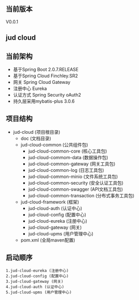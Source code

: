 ## 当前版本
V0.0.1
## jud cloud 

## 当前架构
- 基于Spring Boot 2.0.7.RELEASE
- 基于Spring Cloud Finchley.SR2
- 网关 Spring Cloud Gateway
- 注册中心 Eureka
- 认证方式 Spring Security oAuth2
- 持久层采用mybatis-plus 3.0.6
## 项目结构
- jud-cloud (项目根目录)
    - doc (文档目录)
    - jud-cloud-common (公共组件包)
        - jud-cloud-common-core (核心工具包)
        - jud-cloud-commom-data (数据操作包)
        - jud-cloud-common-gateway (网关工具包)
        - jud-cloud-common-log (日志工具包)
        - jud-cloud-common-minio (文件系统工具包)
        - jud-cloud-common-security (安全认证工具包)
        - jud-cloud-common-swagger (API文档工具包)
        - jud-cloud-common-transaction (分布式事务工具包)
    - jud-cloud-framework (框架)
        - jud-cloud-auth (认证中心)
        - jud-cloud-config (配置中心)
        - jud-cloud-eureka (注册中心)
        - jud-cloud-gateway (网关)
        - jud-cloud-upms (用户管理中心)
    - pom.xml (全局maven配置)
## 启动顺序
    1.jud-cloud-eureka (注册中心)
    2.jud-cloud-config (配置中心)
    3.jud-cloud-gateway (网关)
    4.jud-cloud-auth (认证中心)
    5.jud-cloud-upms (用户管理中心)
